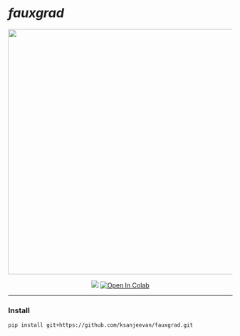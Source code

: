 # *fauxgrad*

<p align="center">
  <img src="https://user-images.githubusercontent.com/12011058/132263990-4463a85e-a2ef-4b18-b1fb-e9f4ffc831b1.png" width="550px"/>
</p>

<p align="center">
<img src="https://github.com/ksanjeevan/fauxgrad/actions/workflows/unit.yaml/badge.svg" />

<a href="https://colab.research.google.com/github/ksanjeevan/fauxgrad/blob/master/fauxgrad_example.ipynb">
  <img src="https://colab.research.google.com/assets/colab-badge.svg" alt="Open In Colab"/>
</a>
</p>

-----------------------------------------


### Install

```
pip install git+https://github.com/ksanjeevan/fauxgrad.git
```